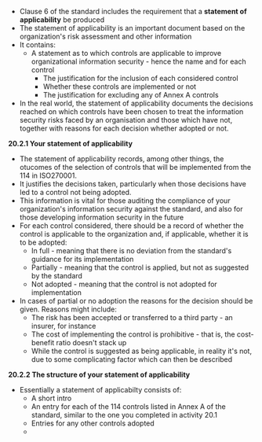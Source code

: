 - Clause 6 of the standard includes the requirement that a **statement of applicability** be produced
- The statement of applicability is an important document based on the organization's risk assessment and other information
- It contains:
	- A statement as to which controls are applicable to improve organizational information security - hence the name and for each control
		- The justification for the inclusion of each considered control
		- Whether these controls are implemented or not
		- The justification for excluding any of Annex A controls
- In the real world, the statement of applicability documents the decisions reached on which controls have been chosen to treat the information security risks faced by an organisation and those which have not, together with reasons for each decision whether adopted or not.

**20.2.1 Your statement of applicability**
- The statement of applicability records, among other things, the otucomes of the selection of controls that will be implemented from the 114 in ISO270001.
- It justifies the decisions taken, particularly when those decisions have led to a control not being adopted.
- This information is vital for those auditing the compliance of your organization's information security against the standard, and also for those developing information security in the future
- For each control considered, there should be a record of whether the control is applicable to the organization and, if applicable, whether it is to be adopted:
	- In full - meaning that there is no deviation from the standard's guidance for its implementation
	- Partially - meaning that the control is applied, but not as suggested by the standard
	- Not adopted - meaning that the control is not adopted for implementation
- In cases of partial or no adoption the reasons for the decision should be given. Reasons might include:
	- The risk has been accepted or transferred to a third party - an insurer, for instance
	- The cost of implementing the control is prohibitive - that is, the cost-benefit ratio doesn't stack up
	- While the control is suggested as being applicable, in reality it's not, due to some complicating factor which can then be described


**20.2.2 The structure of your statement of applicability**
- Essentially a statement of applicabilty consists of:
	- A short intro
	- An entry for each of the 114 controls listed in Annex A of the standard, similar to the one you completed in activity 20.1
	- Entries for any other controls adopted
	- 
